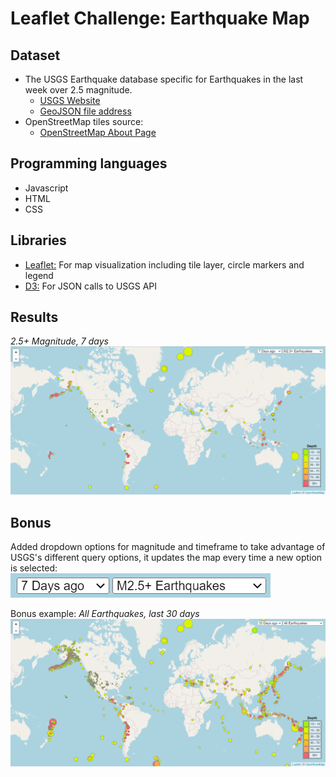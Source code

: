 # Leaflet Challenge: Earthquake Map

## Dataset
- The USGS Earthquake database specific for Earthquakes in the last week over 2.5 magnitude.  
    - [USGS Website](https://earthquake.usgs.gov/earthquakes/feed/v1.0/geojson.php)  
    - [GeoJSON file address](https://earthquake.usgs.gov/earthquakes/feed/v1.0/summary/2.5_week.geojson)  
- OpenStreetMap tiles source:
    - [OpenStreetMap About Page](https://www.openstreetmap.org/about)

## Programming languages
- Javascript
- HTML
- CSS

## Libraries
- [Leaflet:](https://leafletjs.com/) For map visualization including tile layer, circle markers and legend
- [D3:](https://d3js.org/) For JSON calls to USGS API

## Results
_2.5+ Magnitude, 7 days_  
![1 week Results](Images/ss.png)

## Bonus
Added dropdown options for magnitude and timeframe to take advantage of USGS's different query options, it updates the map every time a new option is selected:  
![Bonus](Images/bonus.png)  

Bonus example: _All Earthquakes, last 30 days_  
![All last month](Images/ss2.png) 
